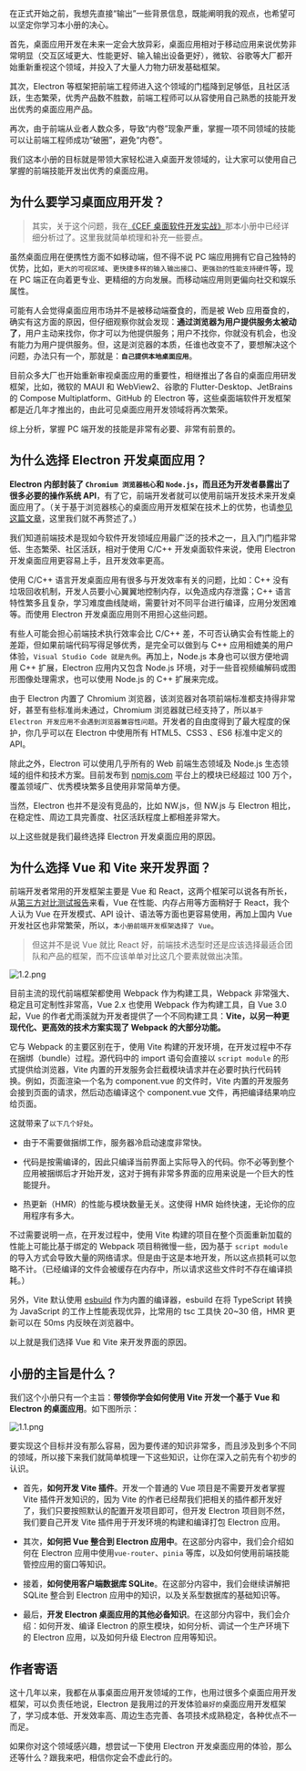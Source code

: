 在正式开始之前，我想先直接“输出”一些背景信息，既能阐明我的观点，也希望可以坚定你学习本小册的决心。

首先，桌面应用开发在未来一定会大放异彩，桌面应用相对于移动应用来说优势非常明显（交互区域更大、性能更好、输入输出设备更好），微软、谷歌等大厂都开始重新重视这个领域，并投入了大量人力物力研发基础框架。

其次，Electron 等框架把前端工程师进入这个领域的门槛降到足够低，且社区活跃，生态繁荣，优秀产品数不胜数，前端工程师可以从容使用自己熟悉的技能开发出优秀的桌面应用产品。

再次，由于前端从业者人数众多，导致“内卷”现象严重，掌握一项不同领域的技能可以让前端工程师成功“破圈”，避免“内卷”。

我们这本小册的目标就是带领大家轻松进入桌面开发领域的，让大家可以使用自己掌握的前端技能开发出优秀的桌面应用。


## 为什么要学习桌面应用开发？

> 其实，关于这个问题，我在[《CEF 桌面软件开发实战》](https://juejin.cn/book/7075387142121193502)那本小册中已经详细分析过了。这里我就简单梳理和补充一些要点。

虽然桌面应用在便携性方面不如移动端，但不得不说 PC 端应用拥有它自己独特的优势，比如，`更大的可视区域`、`更快捷多样的输入输出接口`、`更强劲的性能支持硬件`等，现在 PC 端正在向着更专业、更精细的方向发展。而移动端应用则更偏向社交和娱乐属性。

可能有人会觉得桌面应用市场并不是被移动端蚕食的，而是被 Web 应用蚕食的，确实有这方面的原因，但仔细观察你就会发现：**通过浏览器为用户提供服务太被动了**，用户主动来找你，你才可以为他提供服务；用户不找你，你就没有机会，也没有能力为用户提供服务。但，这是浏览器的本质，任谁也改变不了，要想解决这个问题，办法只有一个，那就是：**`自己提供本地桌面应用`**。

目前众多大厂也开始重新审视桌面应用的重要性，相继推出了各自的桌面应用研发框架，比如，微软的 MAUI 和 WebView2、谷歌的 Flutter-Desktop、JetBrains 的 Compose Multiplatform、GitHub 的 Electron 等，这些桌面端软件开发框架都是近几年才推出的，由此可见桌面应用开发领域将再次繁荣。

综上分析，掌握 PC 端开发的技能是非常有必要、非常有前景的。


## 为什么选择 Electron 开发桌面应用？

**Electron 内部封装了 `Chromium 浏览器核心`和 `Node.js`，而且还为开发者暴露出了很多必要的操作系统 API**，有了它，前端开发者就可以使用前端开发技术来开发桌面应用了。（关于基于浏览器核心的桌面应用开发框架在技术上的优势，也请[参见这篇文章](https://juejin.cn/book/7075387142121193502/section/7075532723296665613)，这里我们就不再赘述了。）

我们知道前端技术是现如今软件开发领域应用最广泛的技术之一，且入门门槛非常低、生态繁荣、社区活跃，相对于使用 C/C++ 开发桌面软件来说，使用 Electron 开发桌面应用更容易上手，且开发效率更高。

使用 C/C++ 语言开发桌面应用有很多与开发效率有关的问题，比如：C++ 没有垃圾回收机制，开发人员要小心翼翼地控制内存，以免造成内存泄露；C++ 语言特性繁多且复杂，学习难度曲线陡峭，需要针对不同平台进行编译，应用分发困难等。而使用 Electron 开发桌面应用则不用担心这些问题。

有些人可能会担心前端技术执行效率会比 C/C++ 差，不可否认确实会有性能上的差距，但如果前端代码写得足够优秀，是完全可以做到与 C++ 应用相媲美的用户体验，`Visual Studio Code 就是先例`。再加上，Node.js 本身也可以很方便地调用 C++ 扩展，Electron 应用内又包含 Node.js 环境，对于一些音视频编解码或图形图像处理需求，也可以使用 Node.js 的 C++ 扩展来完成。

由于 Electron 内置了 Chromium 浏览器，该浏览器对各项前端标准都支持得非常好，甚至有些标准尚未通过，Chromium 浏览器就已经支持了，所以`基于 Electron 开发应用不会遇到浏览器兼容性问题`。开发者的自由度得到了最大程度的保护，你几乎可以在 Electron 中使用所有 HTML5、CSS3 、ES6 标准中定义的 API。

除此之外，Electron 可以使用几乎所有的 Web 前端生态领域及 Node.js 生态领域的组件和技术方案。目前发布到 [npmjs.com](https://www.npmjs.com/) 平台上的模块已经超过 100 万个，覆盖领域广、优秀模块繁多且使用非常简单方便。

当然，Electron 也并不是没有竞品的，比如 NW.js，但 NW.js 与 Electron 相比，在稳定性、周边工具完善度、社区活跃程度上都相差非常大。

以上这些就是我们最终选择 Electron 开发桌面应用的原因。

## 为什么选择 Vue 和 Vite 来开发界面？

前端开发者常用的开发框架主要是 Vue 和 React，这两个框架可以说各有所长，从[第三方对比测试报告](https://krausest.github.io/js-framework-benchmark/index.html)来看，Vue 在性能、内存占用等方面稍好于 React，我个人认为 Vue 在开发模式、API 设计、语法等方面也更容易使用，再加上国内 Vue 开发社区也非常繁荣，所以，`本小册前端开发框架选择了 Vue`。


> 但这并不是说 Vue 就比 React 好，前端技术选型时还是应该选择最适合团队和产品的框架，而不应该单单对比这几个要素就做出决策。

![1.2.png](https://p9-juejin.byteimg.com/tos-cn-i-k3u1fbpfcp/960405e28b7d40d18daf1c7cd9594b14~tplv-k3u1fbpfcp-watermark.image?)

目前主流的现代前端框架都使用 Webpack 作为构建工具，Webpack 非常强大、稳定且可定制性非常高，Vue 2.x 也使用 Webpack 作为构建工具，自 Vue 3.0 起，Vue 的作者尤雨溪就为开发者提供了一个不同构建工具：**Vite，以另一种更现代化、更高效的技术方案实现了 Webpack 的大部分功能。**

它与 Webpack 的主要区别在于，使用 Vite 构建的开发环境，在开发过程中不存在捆绑（bundle）过程。源代码中的 import 语句会直接以 `script module` 的形式提供给浏览器，Vite 内置的开发服务会拦截模块请求并在必要时执行代码转换。例如，页面渲染一个名为 component.vue 的文件时，Vite 内置的开发服务会接到页面的请求，然后动态编译这个 component.vue 文件，再把编译结果响应给页面。

这就带来了`以下几个好处`。

-   由于不需要做捆绑工作，服务器冷启动速度非常快。

-   代码是按需编译的，因此只编译当前界面上实际导入的代码。你不必等到整个应用被捆绑后才开始开发，这对于拥有非常多界面的应用来说是一个巨大的性能提升。

-   热更新（HMR）的性能与模块数量无关。这使得 HMR 始终快速，无论你的应用程序有多大。


不过需要说明一点，在开发过程中，使用 Vite 构建的项目在整个页面重新加载的性能上可能比基于绑定的 Webpack 项目稍微慢一些，因为基于 `script module` 的导入方式会导致大量的网络请求。但是由于这是本地开发，所以这点损耗可以忽略不计。（已经编译的文件会被缓存在内存中，所以请求这些文件时不存在编译损耗。）

另外，Vite 默认使用 [esbuild](https://github.com/evanw/esbuild) 作为内置的编译器，esbuild 在将 TypeScript 转换为 JavaScript 的工作上性能表现优异，比常用的 tsc 工具快 20~30 倍，HMR 更新可以在 50ms 内反映在浏览器中。

以上就是我们选择 Vue 和 Vite 来开发界面的原因。

## 小册的主旨是什么？

我们这个小册只有一个主旨：**带领你学会如何使用 Vite 开发一个基于 Vue 和 Electron 的桌面应用**。如下图所示：

![1.1.png](https://p3-juejin.byteimg.com/tos-cn-i-k3u1fbpfcp/4ed91f971b184eb6aa0c84785cc3f715~tplv-k3u1fbpfcp-watermark.image?)


要实现这个目标并没有那么容易，因为要传递的知识非常多，而且涉及到多个不同的领域，所以接下来我们就简单梳理一下这些知识，让你在深入之前先有个初步的认识。

-   首先，**如何开发 Vite 插件**。开发一个普通的 Vue 项目是不需要开发者掌握 Vite 插件开发知识的，因为 Vite 的作者已经帮我们把相关的插件都开发好了，我们只要按照默认的配置开发项目即可，但开发 Electron 项目则不然，我们要自己开发 Vite 插件用于开发环境的构建和编译打包 Electron 应用。

-   其次，**如何把 Vue 整合到 Electron 应用中**。在这部分内容中，我们会介绍如何在 Electron 应用中使用`vue-router`、`pinia` 等库，以及如何使用前端技能管控应用的窗口等知识。

-   接着，**如何使用客户端数据库 SQLite**。在这部分内容中，我们会继续讲解把 SQLite 整合到 Electron 应用中的知识，以及关系型数据库的基础知识等。

-   最后，**开发 Electron 桌面应用的其他必备知识**。在这部分内容中，我们会介绍：如何开发、编译 Electron 的原生模块，如何分析、调试一个生产环境下的 Electron 应用，以及如何升级 Electron 应用等知识。


## 作者寄语

这十几年以来，我都在从事桌面应用开发领域的工作，也用过很多个桌面应用开发框架，可以负责任地说，Electron 是我用过的开发体验`最好的`桌面应用开发框架了，学习成本低、开发效率高、周边生态完善、各项技术成熟稳定，各种优点不一而足。


如果你对这个领域感兴趣，想尝试一下使用 Electron 开发桌面应用的体验，那么还等什么？跟我来吧，相信你定会不虚此行的。